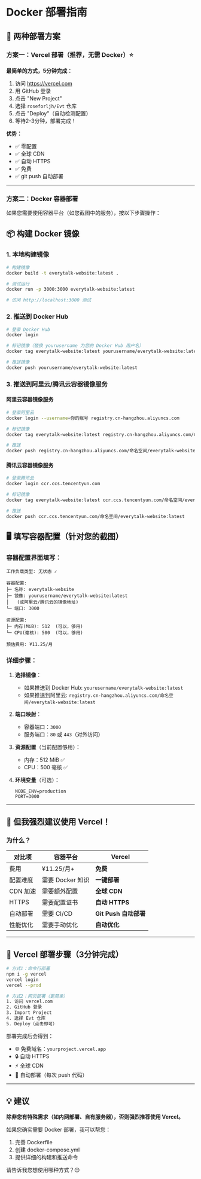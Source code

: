 # Docker 部署指南

## 🎯 两种部署方案

### 方案一：Vercel 部署（推荐，无需 Docker）⭐

**最简单的方式，5分钟完成：**

1. 访问 https://vercel.com
2. 用 GitHub 登录
3. 点击 "New Project"
4. 选择 `roseforljh/Evt` 仓库
5. 点击 "Deploy"（自动检测配置）
6. 等待2-3分钟，部署完成！

**优势：**
- ✅ 零配置
- ✅ 全球 CDN
- ✅ 自动 HTTPS
- ✅ 免费
- ✅ git push 自动部署

---

### 方案二：Docker 容器部署

如果您需要使用容器平台（如您截图中的服务），按以下步骤操作：

## 📦 构建 Docker 镜像

### 1. 本地构建镜像

```bash
# 构建镜像
docker build -t everytalk-website:latest .

# 测试运行
docker run -p 3000:3000 everytalk-website:latest

# 访问 http://localhost:3000 测试
```

### 2. 推送到 Docker Hub

```bash
# 登录 Docker Hub
docker login

# 标记镜像（替换 yourusername 为您的 Docker Hub 用户名）
docker tag everytalk-website:latest yourusername/everytalk-website:latest

# 推送镜像
docker push yourusername/everytalk-website:latest
```

### 3. 推送到阿里云/腾讯云容器镜像服务

#### 阿里云容器镜像服务

```bash
# 登录阿里云
docker login --username=你的账号 registry.cn-hangzhou.aliyuncs.com

# 标记镜像
docker tag everytalk-website:latest registry.cn-hangzhou.aliyuncs.com/命名空间/everytalk-website:latest

# 推送
docker push registry.cn-hangzhou.aliyuncs.com/命名空间/everytalk-website:latest
```

#### 腾讯云容器镜像服务

```bash
# 登录腾讯云
docker login ccr.ccs.tencentyun.com

# 标记镜像
docker tag everytalk-website:latest ccr.ccs.tencentyun.com/命名空间/everytalk-website:latest

# 推送
docker push ccr.ccs.tencentyun.com/命名空间/everytalk-website:latest
```

## 🖥️ 填写容器配置（针对您的截图）

### 容器配置界面填写：

```
工作负载类型: 无状态 ✓

容器配置:
├─ 名称: everytalk-website
├─ 镜像: yourusername/everytalk-website:latest
│   (或阿里云/腾讯云的镜像地址)
└─ 端口: 3000

资源配置:
├─ 内存(MiB): 512  (可以，够用)
└─ CPU(毫核): 500  (可以，够用)

预估费用: ¥11.25/月
```

### 详细步骤：

1. **选择镜像**：
   - 如果推送到 Docker Hub: `yourusername/everytalk-website:latest`
   - 如果推送到阿里云: `registry.cn-hangzhou.aliyuncs.com/命名空间/everytalk-website:latest`

2. **端口映射**：
   - 容器端口：`3000`
   - 服务端口：`80` 或 `443`（对外访问）

3. **资源配置**（当前配置够用）：
   - 内存：512 MiB ✅
   - CPU：500 毫核 ✅

4. **环境变量**（可选）：
   ```
   NODE_ENV=production
   PORT=3000
   ```

---

## 🚀 但我强烈建议使用 Vercel！

### 为什么？

| 对比项 | 容器平台 | Vercel |
|--------|---------|--------|
| 费用 | ¥11.25/月+ | **免费** |
| 配置难度 | 需要 Docker 知识 | **一键部署** |
| CDN 加速 | 需要额外配置 | **全球 CDN** |
| HTTPS | 需要配置证书 | **自动 HTTPS** |
| 自动部署 | 需要 CI/CD | **Git Push 自动部署** |
| 性能优化 | 需要手动优化 | **自动优化** |

---

## 📝 Vercel 部署步骤（3分钟完成）

```bash
# 方式1：命令行部署
npm i -g vercel
vercel login
vercel --prod

# 方式2：网页部署（更简单）
1. 访问 vercel.com
2. GitHub 登录
3. Import Project
4. 选择 Evt 仓库
5. Deploy（点击即可）
```

部署完成后会得到：
- 🌐 免费域名：`yourproject.vercel.app`
- 🔒 自动 HTTPS
- ⚡ 全球 CDN
- 🔄 自动部署（每次 push 代码）

---

## 💡 建议

**除非您有特殊需求（如内网部署、自有服务器），否则强烈推荐使用 Vercel。**

如果您确实需要 Docker 部署，我可以帮您：
1. 完善 Dockerfile
2. 创建 docker-compose.yml
3. 提供详细的构建和推送命令

请告诉我您想使用哪种方式？😊
